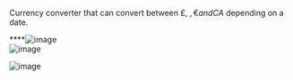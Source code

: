 Currency converter that can convert between £, $, € and CA$ depending on a date.

****![image](https://github.com/ico2999/Currency-Calculator/assets/171598297/5f4b919f-b6b7-4440-aeb9-5d839bc42bd8)  
![image](https://github.com/ico2999/Currency-Calculator/assets/171598297/ccfa81be-7ab2-4f3d-9946-f6876caa8f21)  

![image](https://github.com/ico2999/Currency-Calculator/assets/171598297/d2e9e44f-2948-4d34-bb90-8c3a8204da2f)  
